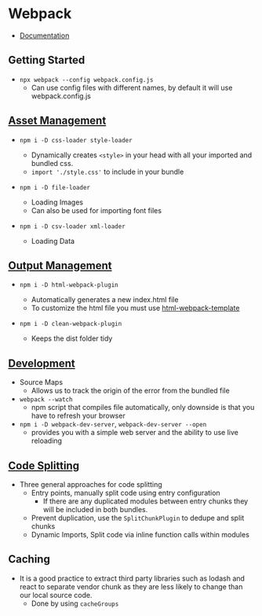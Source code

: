 # Webpack

- [Documentation](https://webpack.js.org/guides)

## Getting Started

- `npx webpack --config webpack.config.js`
    - Can use config files with different names, by default it will use webpack.config.js

## [Asset Management](./asset_management)

- `npm i -D css-loader style-loader`
    - Dynamically creates `<style>` in your head with all your imported and bundled css.
    - `import './style.css'` to include in your bundle

- `npm i -D file-loader`
    - Loading Images
    - Can also be used for importing font files
- `npm i -D csv-loader xml-loader`
    - Loading Data

## [Output Management](./output_management)

- `npm i -D html-webpack-plugin`
    - Automatically generates a new index.html file
    - To customize the html file you must use [html-webpack-template](https://github.com/jaketrent/html-webpack-template)

- `npm i -D clean-webpack-plugin`
    - Keeps the dist folder tidy

## [Development](./development)

- Source Maps
    - Allows us to track the origin of the error from the bundled file
- `webpack --watch`
    - npm script that compiles file automatically, only downside is that you have to refresh your browser
- `npm i -D webpack-dev-server`, `webpack-dev-server --open`
    - provides you with a simple web server and the ability to use live reloading

## [Code Splitting](./code_splitting)

- Three general approaches for code splitting
    - Entry points, manually split code using entry configuration
        - If there are any duplicated modules between entry chunks they will be included in both bundles.
    - Prevent duplication, use the `SplitChunkPlugin` to dedupe and split chunks
    - Dynamic Imports, Split code via inline function calls within modules

## Caching

- It is a good practice to extract third party libraries such as lodash and react to separate vendor chunk as they are less likely to change than our local source code.
    - Done by using `cacheGroups`